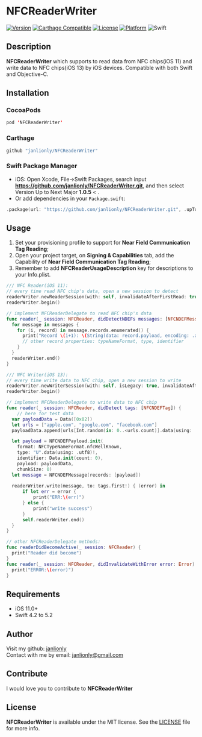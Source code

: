# NFCReaderWriter
[![Version](https://img.shields.io/cocoapods/v/NFCReaderWriter.svg?style=flat)](https://cocoapods.org/pods/NFCReaderWriter)
[![Carthage Compatible](https://img.shields.io/badge/Carthage-compatible-4BC51D.svg?style=flat)](https://github.com/Carthage/Carthage)
[![License](https://img.shields.io/cocoapods/l/NFCReaderWriter.svg?style=flat)](https://github.com/janlionly/NFCReaderWriter/blob/master/LICENSE)
[![Platform](https://img.shields.io/cocoapods/p/NFCReaderWriter.svg?style=flat)](https://github.com/janlionly/NFCReaderWriter)
![Swift](https://img.shields.io/badge/%20in-swift%204.2-orange.svg)

## Description
**NFCReaderWriter** which supports to read data from NFC chips(iOS 11) and write data to NFC chips(iOS 13) by iOS devices. Compatible with both Swift and Objective-C.

## Installation
### CocoaPods
```swift
pod 'NFCReaderWriter'
```

### Carthage
```swift
github "janlionly/NFCReaderWriter"
```

### Swift Package Manager
- iOS: Open Xcode, File->Swift Packages, search input **https://github.com/janlionly/NFCReaderWriter.git**, and then select Version Up to Next Major **1.0.5** < .
- Or add dependencies in your `Package.swift`:
```swift
.package(url: "https://github.com/janlionly/NFCReaderWriter.git", .upToNextMajor(from: "1.0.5")),
```

## Usage
1. Set your provisioning profile to support for **Near Field Communication Tag Reading**;
2. Open your project target, on **Signing & Capabilities** tab, add the Capability of **Near Field Communication Tag Reading**;
3. Remember to add **NFCReaderUsageDescription** key for descriptions to your Info.plist.

```swift
/// NFC Reader(iOS 11):
// every time read NFC chip's data, open a new session to detect
readerWriter.newReaderSession(with: self, invalidateAfterFirstRead: true, alertMessage: "Nearby NFC Card for read")
readerWriter.begin()

// implement NFCReaderDelegate to read NFC chip's data
func reader(_ session: NFCReader, didDetectNDEFs messages: [NFCNDEFMessage]) {
  for message in messages {
    for (i, record) in message.records.enumerated() {
      print("Record \(i+1): \(String(data: record.payload, encoding: .ascii))")
      // other record properties: typeNameFormat, type, identifier
    }
  }
  readerWriter.end()
}

/// NFC Writer(iOS 13):
// every time write data to NFC chip, open a new session to write
readerWriter.newWriterSession(with: self, isLegacy: true, invalidateAfterFirstRead: true, alertMessage: "Nearby NFC Card for write")
readerWriter.begin()

// implement NFCReaderDelegate to write data to NFC chip
func reader(_ session: NFCReader, didDetect tags: [NFCNDEFTag]) {
	// here for test data
  var payloadData = Data([0x02])
  let urls = ["apple.com", "google.com", "facebook.com"]
  payloadData.append(urls[Int.random(in: 0..<urls.count)].data(using: .utf8)!)

  let payload = NFCNDEFPayload.init(
    format: NFCTypeNameFormat.nfcWellKnown,
    type: "U".data(using: .utf8)!,
    identifier: Data.init(count: 0),
    payload: payloadData,
    chunkSize: 0)
  let message = NFCNDEFMessage(records: [payload])
  
  readerWriter.write(message, to: tags.first!) { (error) in
      if let err = error {
          print("ERR:\(err)")
      } else {
          print("write success")
      }
      self.readerWriter.end()
  }
}

// other NFCReaderDelegate methods:
func readerDidBecomeActive(_ session: NFCReader) {
  print("Reader did become")
}
func reader(_ session: NFCReader, didInvalidateWithError error: Error) {
  print("ERROR:\(error)")
}
```

## Requirements
- iOS 11.0+
- Swift 4.2 to 5.2

## Author
Visit my github: [janlionly](https://github.com/janlionly)<br>
Contact with me by email: janlionly@gmail.com

## Contribute
I would love you to contribute to **NFCReaderWriter**

## License
**NFCReaderWriter** is available under the MIT license. See the [LICENSE](https://github.com/janlionly/NFCReaderWriter/blob/master/LICENSE) file for more info.
